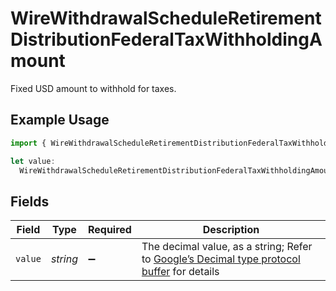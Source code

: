 # WireWithdrawalScheduleRetirementDistributionFederalTaxWithholdingAmount

Fixed USD amount to withhold for taxes.

## Example Usage

```typescript
import { WireWithdrawalScheduleRetirementDistributionFederalTaxWithholdingAmount } from "@apexfintechsolutions/ascend-sdk/models/components";

let value:
  WireWithdrawalScheduleRetirementDistributionFederalTaxWithholdingAmount = {};
```

## Fields

| Field                                                                                                                                                                                                              | Type                                                                                                                                                                                                               | Required                                                                                                                                                                                                           | Description                                                                                                                                                                                                        |
| ------------------------------------------------------------------------------------------------------------------------------------------------------------------------------------------------------------------ | ------------------------------------------------------------------------------------------------------------------------------------------------------------------------------------------------------------------ | ------------------------------------------------------------------------------------------------------------------------------------------------------------------------------------------------------------------ | ------------------------------------------------------------------------------------------------------------------------------------------------------------------------------------------------------------------ |
| `value`                                                                                                                                                                                                            | *string*                                                                                                                                                                                                           | :heavy_minus_sign:                                                                                                                                                                                                 | The decimal value, as a string; Refer to [Google’s Decimal type protocol buffer](https://github.com/googleapis/googleapis/blob/40203ca1880849480bbff7b8715491060bbccdf1/google/type/decimal.proto#L33) for details |
